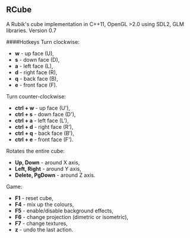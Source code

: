 ## RCube
A Rubik's cube implementation in C++11, OpenGL >2.0 using SDL2, GLM libraries. Version 0.7

####Hotkeys
Turn clockwise:
- **w** - up face (U),
- **s** - down face (D),
- **a** - left face (L),
- **d** - right face (R),
- **q** - back face (B),
- **e** - front face (F).

Turn counter-clockwise:
- **ctrl + w** - up face (U'),
- **ctrl + s** - down face (D'),
- **ctrl + a** - left face (L'),
- **ctrl + d** - right face (R'),
- **ctrl + q** - back face (B'),
- **ctrl + e** - front face (F').

Rotates the entire cube:
- **Up, Down** - around X axis,
- **Left, Right** - around Y axis,
- **Delete, PgDown** - around Z axis.

Game:
- **F1** - reset cube,
- **F4** - mix up the colours,
- **F5** - enable/disable background effects,
- **F6** - change projection (dimetric or isometric),
- **F7** - change textures,
- **z** - undo the last action.
